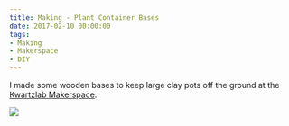 ```yaml
---
title: Making - Plant Container Bases
date: 2017-02-10 00:00:00
tags:
- Making
- Makerspace
- DIY
---
```

I made some wooden bases to keep large clay pots off the ground at the [Kwartzlab Makerspace](http://www.kwartzlab.ca/).

![](/images/PlantContainerBase.jpg)